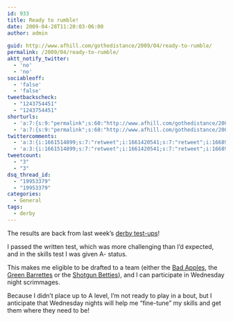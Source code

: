 ```yaml
---
id: 933
title: Ready to rumble!
date: 2009-04-28T11:20:03-06:00
author: admin
  
guid: http://www.afhill.com/gothedistance/2009/04/ready-to-rumble/
permalink: /2009/04/ready-to-rumble/
aktt_notify_twitter:
  - 'no'
  - 'no'
sociableoff:
  - 'false'
  - 'false'
tweetbackscheck:
  - "1243754451"
  - "1243754451"
shorturls:
  - 'a:7:{s:9:"permalink";s:60:"http://www.afhill.com/gothedistance/2009/04/ready-to-rumble/";s:7:"tinyurl";s:25:"http://tinyurl.com/dfwds2";s:4:"isgd";s:17:"http://is.gd/vFDU";s:5:"bitly";s:19:"http://bit.ly/vSkNj";s:5:"snipr";s:22:"http://snipr.com/h3npq";s:5:"snurl";s:22:"http://snurl.com/h3npq";s:7:"snipurl";s:24:"http://snipurl.com/h3npq";}'
  - 'a:7:{s:9:"permalink";s:60:"http://www.afhill.com/gothedistance/2009/04/ready-to-rumble/";s:7:"tinyurl";s:25:"http://tinyurl.com/dfwds2";s:4:"isgd";s:17:"http://is.gd/vFDU";s:5:"bitly";s:19:"http://bit.ly/vSkNj";s:5:"snipr";s:22:"http://snipr.com/h3npq";s:5:"snurl";s:22:"http://snurl.com/h3npq";s:7:"snipurl";s:24:"http://snipurl.com/h3npq";}'
twittercomments:
  - 'a:3:{i:1661514899;s:7:"retweet";i:1661420541;s:7:"retweet";i:1668995100;s:7:"retweet";}'
  - 'a:3:{i:1661514899;s:7:"retweet";i:1661420541;s:7:"retweet";i:1668995100;s:7:"retweet";}'
tweetcount:
  - "3"
  - "3"
dsq_thread_id:
  - "19953379"
  - "19953379"
categories:
  - General
tags:
  - derby
---
```

The results are back from last week&#8217;s [derby test-ups](http://www.afhill.com/gothedistance/2009/04/derby-test-ups/)! 

I passed the written test, which was more challenging than I&#8217;d expected, and in the skills test I was given A- status.

This makes me eligible to be drafted to a team (either the [Bad Apples](http://www.denverrollerdolls.org/teams_badapples.php), the [Green Barrettes](http://www.denverrollerdolls.org/teams_greenbarrettes.php) or the [Shotgun Betties](http://www.denverrollerdolls.org/teams_shotgunbetties.php)), and I can participate in Wednesday night scrimmages. 

Because I didn&#8217;t place up to A level, I&#8217;m not ready to play in a bout, but I anticipate that Wednesday nights will help me &#8220;fine-tune&#8221; my skills and get them where they need to be!